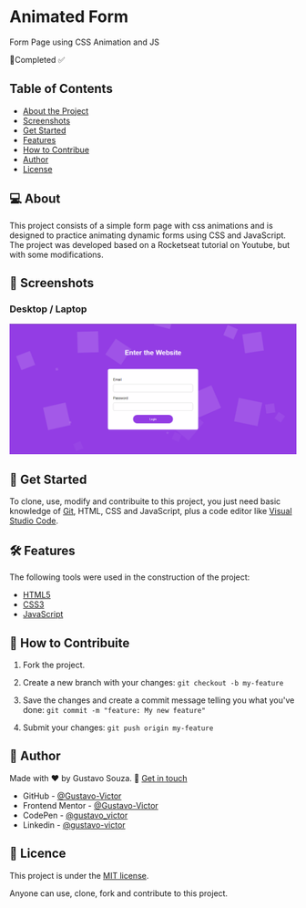# Animated Form 

Form Page using CSS Animation and JS

🚀Completed ✅

## Table of Contents 

- [About the Project](#-about)
- [Screenshots](#-screenshots)
- [Get Started](#-get-started)
- [Features](#-features)
- [How to Contribue](#-get-started)
- [Author](#-author)
- [License](#-license)

## 💻 About

This project consists of a simple form page with css animations and is designed to practice animating dynamic forms using CSS and JavaScript. The project was developed based on a Rocketseat tutorial on Youtube, but with some modifications.

## 🎨 Screenshots
### Desktop / Laptop 
![img](./images/screenshot1.png)


## 🚀 Get Started 
To clone, use, modify and contribuite to this project, you just need basic knowledge of [Git](https://git-scm.com/), HTML, CSS and JavaScript, plus a code editor like [Visual Studio Code](https://code.visualstudio.com/).
## 🛠 Features
The following tools were used in the construction of the project:

- [HTML5](https://developer.mozilla.org/pt-BR/docs/Web/HTML)
- [CSS3](https://developer.mozilla.org/pt-BR/docs/Web/CSS)
- [JavaScript](https://www.javascript.com/) 

## 💪 How to Contribuite
1. Fork the project.

2. Create a new branch with your changes: `git checkout -b my-feature` 

3. Save the changes and create a commit message telling you what you've done: `git commit -m "feature: My new feature"`

4. Submit your changes: `git push origin my-feature`

## 🦸 Author
Made with ❤️ by Gustavo Souza. 👋 [Get in touch](https://www.linkedin.com/in/gustavo-victor-575b93206/)

- GitHub - [@Gustavo-Victor](https://github.com/Gustavo-Victor)
- Frontend Mentor - [@Gustavo-Victor](https://www.frontendmentor.io/profile/Gustavo-Victor)
- CodePen - [@gustavo_victor](https://codepen.io/gustavo_victor)
- Linkedin - [@gustavo-victor](https://www.linkedin.com/in/gustavo-victor-575b93206/)

## 📝 Licence 
This project is under the [MIT license](./LICENSE).

Anyone can use, clone, fork and contribute to this project.


